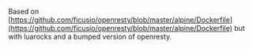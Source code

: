 Based on [https://github.com/ficusio/openresty/blob/master/alpine/Dockerfile](https://github.com/ficusio/openresty/blob/master/alpine/Dockerfile) but with luarocks and a bumped version of openresty.
